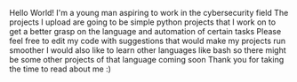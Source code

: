 Hello World!
I'm a young man aspiring to work in the cybersecurity field 
The projects I upload are going to be simple python projects that I work on to get a better grasp on the language and automation of certain tasks
Please feel free to edit my code with suggestions that would make my projects run smoother
I would also like to learn other languages like bash so there might be some other projects of that language coming soon
Thank you for taking the time to read about me :)
